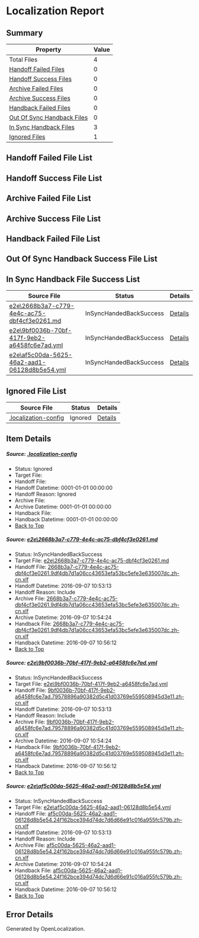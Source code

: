 # <a name='report-top'></a> Localization Report

## Summary
 Property | Value 
 -------- | ----- 
 Total Files | 4
[ Handoff Failed Files ](#handoff-failed-list)| 0
[ Handoff Success Files ](#handoff-success-list)| 0
[ Archive Failed Files ](#archive-failed-list)| 0
[ Archive Success Files ](#archive-success-list)| 0
[ Handback Failed Files ](#handback-failed-list)| 0
[ Out Of Sync Handback Files ](#outofsync-handback-success-list)| 0
[ In Sync Handback Files ](#insync-handback-success-list)| 3
[ Ignored Files ](#ignored-list)| 1

## <a name='handoff-failed-list'></a> Handoff Failed File List

## <a name='handoff-success-list'></a> Handoff Success File List

## <a name='archive-failed-list'></a> Archive Failed File List

## <a name='archive-success-list'></a> Archive Success File List

## <a name='handback-failed-list'></a> Handback Failed File List

## <a name='outofsync-handback-success-list'></a> Out Of Sync Handback Success File List

## <a name='insync-handback-success-list'></a> In Sync Handback File Success List
 Source File | Status | Details 
 ----------- | ------ | ------- 
 [e2e\2668b3a7-c779-4e4c-ac75-dbf4cf3e0261.md](https://github.com/OpenLocalizationTestOrg/ol-test0/blob/406a86e087f8a2428665cea566d8c75faee0f94b/e2e/2668b3a7-c779-4e4c-ac75-dbf4cf3e0261.md) | InSyncHandedBackSuccess | [Details](#d30fec144c1dbf40f5087a6f181ff8b4a0a188eb1)
 [e2e\9bf0036b-70bf-417f-9eb2-a6458fc6e7ad.yml](https://github.com/OpenLocalizationTestOrg/ol-test0/blob/406a86e087f8a2428665cea566d8c75faee0f94b/e2e/9bf0036b-70bf-417f-9eb2-a6458fc6e7ad.yml) | InSyncHandedBackSuccess | [Details](#1cef0d8d1a899f8e6d0e71596012dde2108cc3a62)
 [e2e\af5c00da-5625-46a2-aad1-06128d8b5e54.yml](https://github.com/OpenLocalizationTestOrg/ol-test0/blob/406a86e087f8a2428665cea566d8c75faee0f94b/e2e/af5c00da-5625-46a2-aad1-06128d8b5e54.yml) | InSyncHandedBackSuccess | [Details](#f2462d0e4b003d79b56252ceb94c67b6b36c85f33)

## <a name='ignored-list'></a> Ignored File List
 Source File | Status | Details 
 ----------- | ------ | ------- 
 [.localization-config](https://github.com/OpenLocalizationTestOrg/ol-test0/blob/406a86e087f8a2428665cea566d8c75faee0f94b/.localization-config) | Ignored | [Details](#c268a05ecaa7ec85942ed632c29928ee5bd6da8d0)

## Item Details
##### <a name='c268a05ecaa7ec85942ed632c29928ee5bd6da8d0'></a> Source: [.localization-config](https://github.com/OpenLocalizationTestOrg/ol-test0/blob/406a86e087f8a2428665cea566d8c75faee0f94b/.localization-config)
* Status: Ignored
* Target File: 
* Handoff File: 
* Handoff Datetime: 0001-01-01 00:00:00
* Handoff Reason: Ignored
* Archive File: 
* Archive Datetime: 0001-01-01 00:00:00
* Handback File: 
* Handback Datetime: 0001-01-01 00:00:00
* [Back to Top](#report-top)

##### <a name='d30fec144c1dbf40f5087a6f181ff8b4a0a188eb1'></a> Source: [e2e\2668b3a7-c779-4e4c-ac75-dbf4cf3e0261.md](https://github.com/OpenLocalizationTestOrg/ol-test0/blob/406a86e087f8a2428665cea566d8c75faee0f94b/e2e/2668b3a7-c779-4e4c-ac75-dbf4cf3e0261.md)
* Status: InSyncHandedBackSuccess
* Target File: [e2e\2668b3a7-c779-4e4c-ac75-dbf4cf3e0261.md](https://github.com/OpenLocalizationTestOrg/ol-test0-zhcn/blob/87e34ea8c7a3992b4e8cb93af4927714f6178d14/e2e/2668b3a7-c779-4e4c-ac75-dbf4cf3e0261.md)
* Handoff File: [2668b3a7-c779-4e4c-ac75-dbf4cf3e0261.9df4db7d1a06cc43653efa53bc5efe3e635007dc.zh-cn.xlf](https://github.com/OpenLocalizationTestOrg/ol-test0-handoff/blob/6bedfbd1aa0d44e5793b9072c2e0933282432f73/ol-handoff/OpenLocalizationTestOrg/ol-test0-zhcn/yuwzho/ht/2668b3a7-c779-4e4c-ac75-dbf4cf3e0261.9df4db7d1a06cc43653efa53bc5efe3e635007dc.zh-cn.xlf)
* Handoff Datetime: 2016-09-07 10:53:13
* Handoff Reason: Include
* Archive File: [2668b3a7-c779-4e4c-ac75-dbf4cf3e0261.9df4db7d1a06cc43653efa53bc5efe3e635007dc.zh-cn.xlf](https://github.com/OpenLocalizationTestOrg/ol-test0-handoff/blob/2226539ae87a8564701bd5ae0aa7affe03223ee8/ol-archive/OpenLocalizationTestOrg/ol-test0-zhcn/yuwzho/ht/2668b3a7-c779-4e4c-ac75-dbf4cf3e0261.9df4db7d1a06cc43653efa53bc5efe3e635007dc.zh-cn.xlf)
* Archive Datetime: 2016-09-07 10:54:24
* Handback File: [2668b3a7-c779-4e4c-ac75-dbf4cf3e0261.9df4db7d1a06cc43653efa53bc5efe3e635007dc.zh-cn.xlf](https://github.com/OpenLocalizationTestOrg/ol-test0-handback/blob/755bd2b689fbaa961d953d42ef222aa3df817d38/ol-handback/OpenLocalizationTestOrg/ol-test0-zhcn/yuwzho/ht/2668b3a7-c779-4e4c-ac75-dbf4cf3e0261.9df4db7d1a06cc43653efa53bc5efe3e635007dc.zh-cn.xlf)
* Handback Datetime: 2016-09-07 10:56:12
* [Back to Top](#report-top)

##### <a name='1cef0d8d1a899f8e6d0e71596012dde2108cc3a62'></a> Source: [e2e\9bf0036b-70bf-417f-9eb2-a6458fc6e7ad.yml](https://github.com/OpenLocalizationTestOrg/ol-test0/blob/406a86e087f8a2428665cea566d8c75faee0f94b/e2e/9bf0036b-70bf-417f-9eb2-a6458fc6e7ad.yml)
* Status: InSyncHandedBackSuccess
* Target File: [e2e\9bf0036b-70bf-417f-9eb2-a6458fc6e7ad.yml](https://github.com/OpenLocalizationTestOrg/ol-test0-zhcn/blob/87e34ea8c7a3992b4e8cb93af4927714f6178d14/e2e/9bf0036b-70bf-417f-9eb2-a6458fc6e7ad.yml)
* Handoff File: [9bf0036b-70bf-417f-9eb2-a6458fc6e7ad.79578896a90382d5c41d03769e559508945d3e11.zh-cn.xlf](https://github.com/OpenLocalizationTestOrg/ol-test0-handoff/blob/6bedfbd1aa0d44e5793b9072c2e0933282432f73/ol-handoff/OpenLocalizationTestOrg/ol-test0-zhcn/yuwzho/ht/9bf0036b-70bf-417f-9eb2-a6458fc6e7ad.79578896a90382d5c41d03769e559508945d3e11.zh-cn.xlf)
* Handoff Datetime: 2016-09-07 10:53:13
* Handoff Reason: Include
* Archive File: [9bf0036b-70bf-417f-9eb2-a6458fc6e7ad.79578896a90382d5c41d03769e559508945d3e11.zh-cn.xlf](https://github.com/OpenLocalizationTestOrg/ol-test0-handoff/blob/2226539ae87a8564701bd5ae0aa7affe03223ee8/ol-archive/OpenLocalizationTestOrg/ol-test0-zhcn/yuwzho/ht/9bf0036b-70bf-417f-9eb2-a6458fc6e7ad.79578896a90382d5c41d03769e559508945d3e11.zh-cn.xlf)
* Archive Datetime: 2016-09-07 10:54:24
* Handback File: [9bf0036b-70bf-417f-9eb2-a6458fc6e7ad.79578896a90382d5c41d03769e559508945d3e11.zh-cn.xlf](https://github.com/OpenLocalizationTestOrg/ol-test0-handback/blob/755bd2b689fbaa961d953d42ef222aa3df817d38/ol-handback/OpenLocalizationTestOrg/ol-test0-zhcn/yuwzho/ht/9bf0036b-70bf-417f-9eb2-a6458fc6e7ad.79578896a90382d5c41d03769e559508945d3e11.zh-cn.xlf)
* Handback Datetime: 2016-09-07 10:56:12
* [Back to Top](#report-top)

##### <a name='f2462d0e4b003d79b56252ceb94c67b6b36c85f33'></a> Source: [e2e\af5c00da-5625-46a2-aad1-06128d8b5e54.yml](https://github.com/OpenLocalizationTestOrg/ol-test0/blob/406a86e087f8a2428665cea566d8c75faee0f94b/e2e/af5c00da-5625-46a2-aad1-06128d8b5e54.yml)
* Status: InSyncHandedBackSuccess
* Target File: [e2e\af5c00da-5625-46a2-aad1-06128d8b5e54.yml](https://github.com/OpenLocalizationTestOrg/ol-test0-zhcn/blob/87e34ea8c7a3992b4e8cb93af4927714f6178d14/e2e/af5c00da-5625-46a2-aad1-06128d8b5e54.yml)
* Handoff File: [af5c00da-5625-46a2-aad1-06128d8b5e54.24f162bce394d74dc7d6d66e91c016a955fc579b.zh-cn.xlf](https://github.com/OpenLocalizationTestOrg/ol-test0-handoff/blob/6bedfbd1aa0d44e5793b9072c2e0933282432f73/ol-handoff/OpenLocalizationTestOrg/ol-test0-zhcn/yuwzho/ht/af5c00da-5625-46a2-aad1-06128d8b5e54.24f162bce394d74dc7d6d66e91c016a955fc579b.zh-cn.xlf)
* Handoff Datetime: 2016-09-07 10:53:13
* Handoff Reason: Include
* Archive File: [af5c00da-5625-46a2-aad1-06128d8b5e54.24f162bce394d74dc7d6d66e91c016a955fc579b.zh-cn.xlf](https://github.com/OpenLocalizationTestOrg/ol-test0-handoff/blob/2226539ae87a8564701bd5ae0aa7affe03223ee8/ol-archive/OpenLocalizationTestOrg/ol-test0-zhcn/yuwzho/ht/af5c00da-5625-46a2-aad1-06128d8b5e54.24f162bce394d74dc7d6d66e91c016a955fc579b.zh-cn.xlf)
* Archive Datetime: 2016-09-07 10:54:24
* Handback File: [af5c00da-5625-46a2-aad1-06128d8b5e54.24f162bce394d74dc7d6d66e91c016a955fc579b.zh-cn.xlf](https://github.com/OpenLocalizationTestOrg/ol-test0-handback/blob/755bd2b689fbaa961d953d42ef222aa3df817d38/ol-handback/OpenLocalizationTestOrg/ol-test0-zhcn/yuwzho/ht/af5c00da-5625-46a2-aad1-06128d8b5e54.24f162bce394d74dc7d6d66e91c016a955fc579b.zh-cn.xlf)
* Handback Datetime: 2016-09-07 10:56:12
* [Back to Top](#report-top)


## Error Details

Generated by OpenLocalization.
